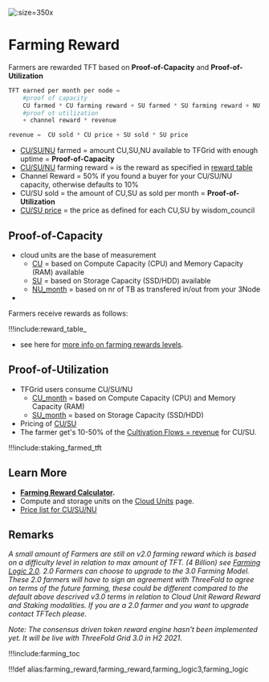 ![](img/farming_reward.png ':size=350x')


# Farming Reward

Farmers are rewarded TFT based on **Proof-of-Capacity** and **Proof-of-Utilization**

```python
TFT earned per month per node = 
    #proof of capacity
    CU farmed * CU farming reward + SU farmed * SU farming reward + NU farmed * NU farming reward
    #proof ot utilization
    + channel reward * revenue

revenue =  CU sold * CU price + SU sold * SU price

```

- [CU/SU/NU](cloudunits) farmed  = amount CU,SU,NU available to TFGrid with enough uptime = **Proof-of-Capacity**
- [CU/SU/NU](cloudunits) farming reward = is the reward as specified in [reward table](reward_table)
- Channel Reward = 50% if you found a buyer for your CU/SU/NU capacity, otherwise defaults to 10%
- CU/SU sold = the amount of CU,SU as sold per month = **Proof-of-Utilization**
- [CU/SU price](cloudunits_pricing) = the price as defined for each CU,SU by wisdom_council


## Proof-of-Capacity

- cloud units are the base of measurement
  - [CU](cloudunits) = based on  Compute Capacity (CPU) and Memory Capacity (RAM) available
  - [SU](cloudunits) = based on Storage Capacity (SSD/HDD) available
  - [NU_month](cloudunits) = based on nr of TB as transfered in/out from your 3Node
- 
Farmers receive rewards as follows:

!!!include:reward_table_

- see here for [more info on farming rewards levels](reward_table).

## Proof-of-Utilization

- TFGrid users consume CU/SU/NU
  - [CU_month](cloudunits) = based on  Compute Capacity (CPU) and Memory Capacity (RAM)
  - [SU_month](cloudunits) = based on Storage Capacity (SSD/HDD)
- Pricing of [CU/SU](cloudunits_pricing)
- The farmer get's 10-50% of the [Cultivation Flows = revenue](cultivation_flow) for CU/SU.

!!!include:staking_farmed_tft

## Learn More

- **[Farming Reward Calculator](farming_calculator).**
- Compute and storage units on the [Cloud Units](cloudunits) page.
- [Price list for CU/SU/NU](cloudunits_pricing)

## Remarks

*A small amount of Farmers are still on v2.0 farming reward which is based on a difficulty level in relation to max amount of TFT. (4 Billion) see [Farming Logic 2.0](farming_logic2). 2.0 Farmers can choose to upgrade to the 3.0 Farming Model. These 2.0 farmers will have to sign an agreement with ThreeFold to agree on terms of the future farming, these could be different compared to the default above descrived v3.0 terms in relation to Cloud Unit Reward Reward and Staking modalities. If you are a 2.0 farmer and you want to upgrade contact TFTech please.*

*Note: The consensus driven token reward engine hasn't been implemented yet. It will be live with ThreeFold Grid 3.0 in H2 2021.*


!!!include:farming_toc


!!!def alias:farming_reward,farming_reward,farming_logic3,farming_logic